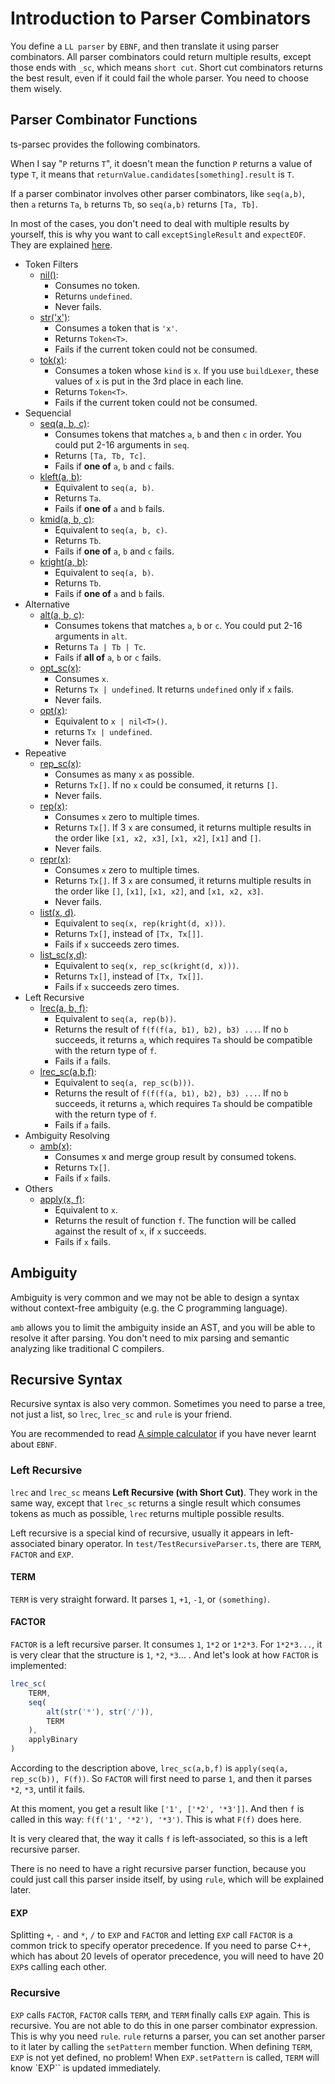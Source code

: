 # Introduction to Parser Combinators

You define a `LL parser` by `EBNF`, and then translate it using parser combinators. All parser combinators could return multiple results, except those ends with `_sc`, which means `short cut`.
Short cut combinators returns the best result, even if it could fail the whole parser.
You need to choose them wisely.

## Parser Combinator Functions

ts-parsec provides the following combinators.

When I say "`P` returns `T`", it doesn't mean the function `P` returns a value of type `T`, it means that `returnValue.candidates[something].result` is `T`.

If a parser combinator involves other parser combinators, like `seq(a,b)`, then `a` returns `Ta`, `b` returns `Tb`, so `seq(a,b)` returns `[Ta, Tb]`.

In most of the cases, you don't need to deal with multiple results by yourself, this is why you want to call `exceptSingleResult` and `expectEOF`. They are explained [here](./README.md).

- Token Filters
  - [nil()](./parsec/nil.md):
    - Consumes no token.
    - Returns `undefined`.
    - Never fails.
  - [str('x')](./parsec/str.md):
    - Consumes a token that is `'x'`.
    - Returns `Token<T>`.
    - Fails if the current token could not be consumed.
  - [tok(x)](./parsec/tok.md):
    - Consumes a token whose `kind` is `x`. If you use `buildLexer`, these values of `x` is put in the 3rd place in each line.
    - Returns `Token<T>`.
    - Fails if the current token could not be consumed.
- Sequencial
  - [seq(a, b, c)](./parsec/seq.md):
    - Consumes tokens that matches `a`, `b` and then `c` in order. You could put 2-16 arguments in `seq`.
    - Returns `[Ta, Tb, Tc]`.
    - Fails if **one of** `a`, `b` and `c` fails.
  - [kleft(a, b)](./parsec/kleft.md):
    - Equivalent to `seq(a, b)`.
    - Returns `Ta`.
    - Fails if **one of** `a` and `b` fails.
  - [kmid(a, b, c)](./parsec/kmid.md):
    - Equivalent to `seq(a, b, c)`.
    - Returns `Tb`.
    - Fails if **one of** `a`, `b` and `c` fails.
  - [kright(a, b)](./parsec/kright.md):
    - Equivalent to `seq(a, b)`.
    - Returns `Tb`.
    - Fails if **one of** `a` and `b` fails.
- Alternative
  - [alt(a, b, c)](./parsec/alt.md):
    - Consumes tokens that matches `a`, `b` or `c`. You could put 2-16 arguments in `alt`.
    - Returns `Ta | Tb | Tc`.
    - Fails if **all of** `a`, `b` or `c` fails.
  - [opt_sc(x)](./parsec/opt_sc.md):
    - Consumes `x`.
    - Returns `Tx | undefined`. It returns `undefined` only if `x` fails.
    - Never fails.
  - [opt(x)](./parsec/opt.md):
    - Equivalent to `x | nil<T>()`.
    - returns `Tx | undefined`.
    - Never fails.
- Repeative
  - [rep_sc(x)](./parsec/rep_sc.md):
    - Consumes as many `x` as possible.
    - Returns `Tx[]`. If no `x` could be consumed, it returns `[]`.
    - Never fails.
  - [rep(x)](./parsec/rep.md):
    - Consumes `x` zero to multiple times.
    - Returns `Tx[]`. If 3 `x` are consumed, it returns multiple results in the order like `[x1, x2, x3]`, `[x1, x2]`, `[x1]` and `[]`.
    - Never fails.
  - [repr(x)](./parsec/repr.md):
    - Consumes `x` zero to multiple times.
    - Returns `Tx[]`. If 3 `x` are consumed, it returns multiple results in the order like `[]`, `[x1]`, `[x1, x2]`, and `[x1, x2, x3]`.
    - Never fails.
  - [list(x, d)](./parsec/list.md).
    - Equivalent to `seq(x, rep(kright(d, x)))`.
    - Returns `Tx[]`, instead of `[Tx, Tx[]]`.
    - Fails if `x` succeeds zero times.
  - [list_sc(x,d)](./parsec/list_sc.md):
    - Equivalent to `seq(x, rep_sc(kright(d, x)))`.
    - Returns `Tx[]`, instead of `[Tx, Tx[]]`.
    - Fails if `x` succeeds zero times.
- Left Recursive
  - [lrec(a, b, f)](./parsec/lrec.md):
    - Equivalent to `seq(a, rep(b))`.
    - Returns the result of `f(f(f(a, b1), b2), b3) ...`. If no `b` succeeds, it returns `a`, which requires `Ta` should be compatible with the return type of `f`.
    - Fails if `a` fails.
  - [lrec_sc(a,b,f)](./parsec/lrec_sc.md):
    - Equivalent to `seq(a, rep_sc(b)))`.
    - Returns the result of `f(f(f(a, b1), b2), b3) ...`. If no `b` succeeds, it returns `a`, which requires `Ta` should be compatible with the return type of `f`.
    - Fails if `a` fails.
- Ambiguity Resolving
  - [amb(x)](./parsec/amb.md):
    - Consumes x and merge group result by consumed tokens.
    - Returns `Tx[]`.
    - Fails if `x` fails.
- Others
  - [apply(x, f)](./parsec/apply.md):
    - Equivalent to `x`.
    - Returns the result of function `f`. The function will be called against the result of `x`, if `x` succeeds.
    - Fails if `x` fails.

## Ambiguity

Ambiguity is very common and we may not be able to design a syntax without context-free ambiguity (e.g. the C programming language).

`amb` allows you to limit the ambiguity inside an AST, and you will be able to resolve it after parsing. You don't need to mix parsing and semantic analyzing like traditional C compilers.

## Recursive Syntax

Recursive syntax is also very common. Sometimes you need to parse a tree, not just a list, so `lrec`, `lrec_sc` and `rule` is your friend.

You are recommended to read [A simple calculator](../packages/tspc-test/src/TestRecursiveParser.ts) if you have never learnt about `EBNF`.

### Left Recursive

`lrec` and `lrec_sc` means **Left Recursive (with Short Cut)**. They work in the same way, except that `lrec_sc` returns a single result which consumes tokens as much as possible, `lrec` returns multiple possible results.

Left recursive is a special kind of recursive, usually it appears in left-associated binary operator. In `test/TestRecursiveParser.ts`, there are `TERM`, `FACTOR` and `EXP`.

#### TERM

`TERM` is very straight forward. It parses `1`, `+1`, `-1`, or `(something)`.

#### FACTOR

`FACTOR` is a left recursive parser. It consumes `1`, `1*2` or `1*2*3`. For `1*2*3...`, it is very clear that the structure is `1`, `*2`, `*3`... . And let's look at how `FACTOR` is implemented:

```typescript
lrec_sc(
    TERM,
    seq(
        alt(str('*'), str('/')),
        TERM
    ),
    applyBinary
)
```

According to the description above, `lrec_sc(a,b,f)` is `apply(seq(a, rep_sc(b)), F(f))`. So `FACTOR` will first need to parse `1`, and then it parses `*2`, `*3`, until it fails.

At this moment, you get a result like `['1', ['*2', '*3']]`. And then `f` is called in this way: `f(f('1', '*2'), '*3')`. This is what `F(f)` does here.

It is very cleared that, the way it calls `f` is left-associated, so this is a left recursive parser.

There is no need to have a right recursive parser function, because you could just call this parser inside itself, by using `rule`, which will be explained later.

#### EXP

Splitting `+`, `-` and `*`, `/` to `EXP` and `FACTOR` and letting `EXP` call `FACTOR` is a common trick to specify operator precedence. If you need to parse C++, which has about 20 levels of operator precedence, you will need to have 20 `EXP`s calling each other.

### Recursive

`EXP` calls `FACTOR`, `FACTOR` calls `TERM`, and `TERM` finally calls `EXP` again. This is recursive. You are not able to do this in one parser combinator expression. This is why you need `rule`. `rule` returns a parser, you can set another parser to it later by calling the `setPattern` member function.
When defining `TERM`, `EXP` is not yet defined, no problem! When `EXP.setPattern` is called, `TERM` will know `EXP`` is updated immediately.
